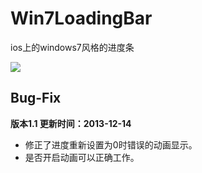Win7LoadingBar
==============

ios上的windows7风格的进度条

![](https://github.com/dancewnym/Win7LoadingBar/blob/master/Win7Loading.gif?raw=true)

Bug-Fix
----------------------
**版本1.1 	更新时间：2013-12-14**

* 修正了进度重新设置为0时错误的动画显示。 
* 是否开启动画可以正确工作。